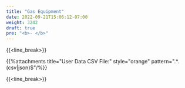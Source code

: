 ```yaml
---
title: "Gas Equipment"
date: 2022-09-21T15:06:12-07:00
weight: 3242
draft: true
pre: "<b>- </b>"
---
```


{{<line_break>}}

{{%attachments title="User Data CSV File:" style="orange" pattern=".*\.(csv|json)$"/%}}

{{<line_break>}}